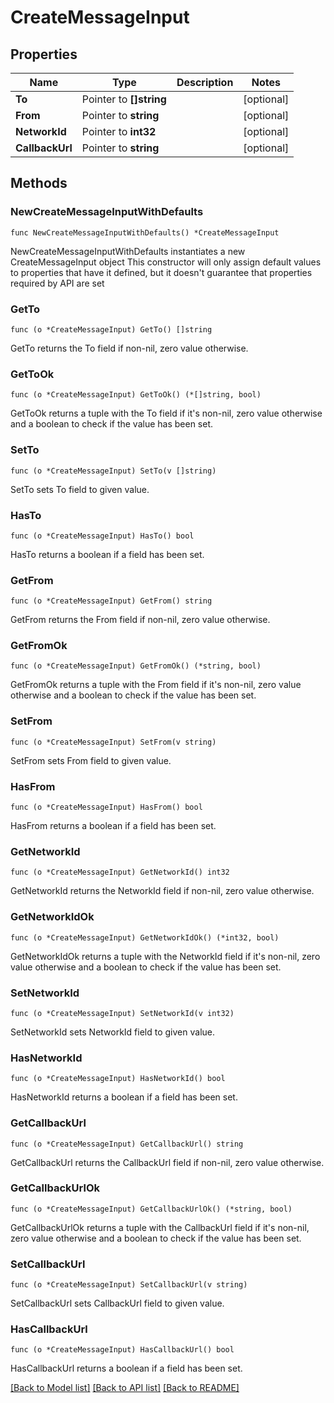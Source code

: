 # CreateMessageInput

## Properties

Name | Type | Description | Notes
------------ | ------------- | ------------- | -------------
**To** | Pointer to **[]string** |  | [optional] 
**From** | Pointer to **string** |  | [optional] 
**NetworkId** | Pointer to **int32** |  | [optional] 
**CallbackUrl** | Pointer to **string** |  | [optional] 

## Methods

### NewCreateMessageInputWithDefaults

`func NewCreateMessageInputWithDefaults() *CreateMessageInput`

NewCreateMessageInputWithDefaults instantiates a new CreateMessageInput object
This constructor will only assign default values to properties that have it defined,
but it doesn't guarantee that properties required by API are set

### GetTo

`func (o *CreateMessageInput) GetTo() []string`

GetTo returns the To field if non-nil, zero value otherwise.

### GetToOk

`func (o *CreateMessageInput) GetToOk() (*[]string, bool)`

GetToOk returns a tuple with the To field if it's non-nil, zero value otherwise
and a boolean to check if the value has been set.

### SetTo

`func (o *CreateMessageInput) SetTo(v []string)`

SetTo sets To field to given value.

### HasTo

`func (o *CreateMessageInput) HasTo() bool`

HasTo returns a boolean if a field has been set.

### GetFrom

`func (o *CreateMessageInput) GetFrom() string`

GetFrom returns the From field if non-nil, zero value otherwise.

### GetFromOk

`func (o *CreateMessageInput) GetFromOk() (*string, bool)`

GetFromOk returns a tuple with the From field if it's non-nil, zero value otherwise
and a boolean to check if the value has been set.

### SetFrom

`func (o *CreateMessageInput) SetFrom(v string)`

SetFrom sets From field to given value.

### HasFrom

`func (o *CreateMessageInput) HasFrom() bool`

HasFrom returns a boolean if a field has been set.

### GetNetworkId

`func (o *CreateMessageInput) GetNetworkId() int32`

GetNetworkId returns the NetworkId field if non-nil, zero value otherwise.

### GetNetworkIdOk

`func (o *CreateMessageInput) GetNetworkIdOk() (*int32, bool)`

GetNetworkIdOk returns a tuple with the NetworkId field if it's non-nil, zero value otherwise
and a boolean to check if the value has been set.

### SetNetworkId

`func (o *CreateMessageInput) SetNetworkId(v int32)`

SetNetworkId sets NetworkId field to given value.

### HasNetworkId

`func (o *CreateMessageInput) HasNetworkId() bool`

HasNetworkId returns a boolean if a field has been set.

### GetCallbackUrl

`func (o *CreateMessageInput) GetCallbackUrl() string`

GetCallbackUrl returns the CallbackUrl field if non-nil, zero value otherwise.

### GetCallbackUrlOk

`func (o *CreateMessageInput) GetCallbackUrlOk() (*string, bool)`

GetCallbackUrlOk returns a tuple with the CallbackUrl field if it's non-nil, zero value otherwise
and a boolean to check if the value has been set.

### SetCallbackUrl

`func (o *CreateMessageInput) SetCallbackUrl(v string)`

SetCallbackUrl sets CallbackUrl field to given value.

### HasCallbackUrl

`func (o *CreateMessageInput) HasCallbackUrl() bool`

HasCallbackUrl returns a boolean if a field has been set.


[[Back to Model list]](../README.md#documentation-for-models) [[Back to API list]](../README.md#documentation-for-api-endpoints) [[Back to README]](../README.md)


